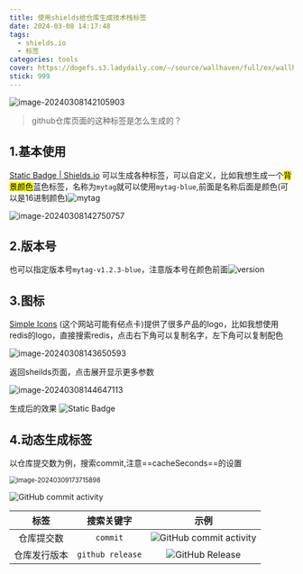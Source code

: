 ```yaml
---
title: 使用shields给仓库生成技术栈标签
date: 2024-03-08 14:17:48
tags:
  - shields.io
  - 标签
categories: tools
cover: https://dogefs.s3.ladydaily.com/~/source/wallhaven/full/ex/wallhaven-exrqrr.jpg?w=2560&h=1440&fmt=webp
stick: 999
---
```


![image-20240308142105903](https://img2.imgtp.com/2024/04/04/yYJX845U.png)

> github仓库页面的这种标签是怎么生成的？

## 1.基本使用

[Static Badge | Shields.io](https://shields.io/badges) 可以生成各种标签，可以自定义，比如我想生成一个<mark>背景颜色</mark>蓝色标签，名称为`mytag`就可以使用`mytag-blue`,前面是名称后面是颜色(可以是16进制颜色)![mytag](https://img.shields.io/badge/mytag-blue?style=flat)

![image-20240308142750757](https://img2.imgtp.com/2024/04/04/BUV0H7vT.png)

## 2.版本号

也可以指定版本号`mytag-v1.2.3-blue`，注意版本号在颜色前面![version](https://img.shields.io/badge/mytag-v1.2.3-blue?style=flat)

## 3.图标

[Simple Icons](https://simpleicons.org/zh-CN/) (这个网站可能有~~亿~~点卡)提供了很多产品的logo，比如我想使用redis的logo，直接搜索redis，点击右下角可以复制名字，左下角可以复制配色

<img src="https://img2.imgtp.com/2024/04/04/o6Z8qcbg.png" alt="image-20240308143650593"  />

返回sheilds页面，点击展开显示更多参数

![image-20240308144647113](https://img2.imgtp.com/2024/04/04/CiRV271t.png)

生成后的效果 ![Static Badge](https://img.shields.io/badge/Redis-v7.0.12-%23DC382D?style=flat&logo=redis&logoColor=%23DC382D)

## 4.动态生成标签

以仓库提交数为例，搜索commit,注意==cacheSeconds==的设置

<img src="https://img2.imgtp.com/2024/04/04/bqQcvnPU.png" alt="image-20240309173715898" style="zoom:80%;" />

![GitHub commit activity](https://img.shields.io/github/commit-activity/t/tankingcao/java_design?style=flat&labelColor=red&cacheSeconds=3600)

|     标签     |    搜索关键字    |                             示例                             |
| :----------: | :--------------: | :----------------------------------------------------------: |
|  仓库提交数  |     `commit`     | ![GitHub commit activity](https://img.shields.io/github/commit-activity/t/tankingcao/java_design?style=flat&labelColor=red&cacheSeconds=3600) |
| 仓库发行版本 | `github release` | ![GitHub Release](https://img.shields.io/github/v/release/tankingcao/java_design?include_prereleases&sort=date&display_name=release&style=flat&cacheSeconds=3600) |

